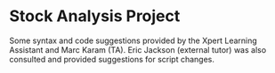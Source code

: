# Stock Analysis Project

Some syntax and code suggestions provided by the Xpert Learning Assistant and Marc Karam (TA).
Eric Jackson (external tutor) was also consulted and provided suggestions for script changes.